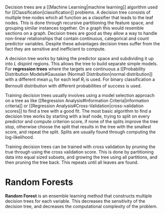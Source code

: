 Decision trees are a [[Machine Learning|machine learning]] algorithm used for [[Classification|classification]] problems. A decision tree consists of multiple tree nodes which all function as a classifier that leads to the leaf nodes. This is done through recursive partitioning the feature space, and grouping similar instances together. On a graph this would resemble sections on a graph. Decision trees are good as they allow a way to handle non-linear relationships that contain continuous, categorical and count predictor variables. Despite these advantages decision trees suffer from the fact they are sensitive and inefficient to compute.

A decision tree works by taking the predictor space and subdividing it up into $L$ disjoint regions. This allows the tree to build separate simple models. For **regression trees** where the targets are continuous a [[Probability Distribution Models#Gaussian (Normal) Distribution|normal distribution]] with a different mean $\mu_i$ for each leaf $R_i$ is used. For binary classification a Bernoulli distribution with different probabilities of success is used. 

Training decision trees usually involves using a model selection approach on a tree as like [[Regression Analysis#Information Criteria|information criteria]] or [[Regression Analysis#Cross-Validation|cross-validation scores]] to find a tree with a good fit. The most basic algorithm to find a decision tree works by starting with a leaf node, trying to split on every predictor and compute criterion score, if none of the splits improve the tree stop, otherwise choose the split that results in the tree with the smallest score, and repeat the split. Splits are usually found through computing the log-likelihood.

Training decision trees can be trained with cross validation by pruning the true through using the cross validation score. This is done by partitioning data into equal sized subsets, and growing the tree using all partitions, and then pruning the tree back. This repeats until all leaves are found.

# Random Forests
**Random Forest** is an ensemble learning method that constructs multiple decision trees for each variable. This decreases the sensitivity of the decision tree, and decreases the computational complexity of the problem.
